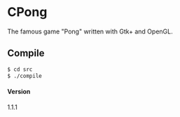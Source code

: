 # CPong
The famous game "Pong" written with Gtk+ and OpenGL.

## Compile
```bash
$ cd src
$ ./compile
```

#### Version
1.1.1